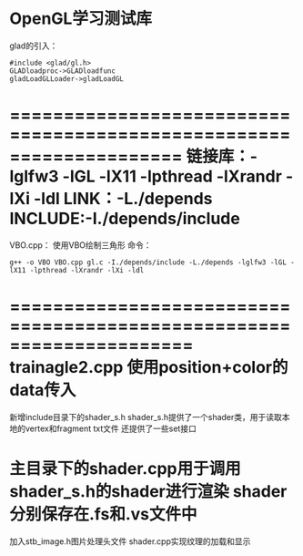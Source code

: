 OpenGL学习测试库
====================================================================
glad的引入：
```
#include <glad/gl.h>
GLADloadproc->GLADloadfunc
gladLoadGLLoader->gladLoadGL
```
====================================================================
链接库：-lglfw3 -lGL -lX11 -lpthread -lXrandr -lXi -ldl
LINK：-L./depends
INCLUDE:-I./depends/include
====================================================================
VBO.cpp：
使用VBO绘制三角形
命令：
```
g++ -o VBO VBO.cpp gl.c -I./depends/include -L./depends -lglfw3 -lGL -lX11 -lpthread -lXrandr -lXi -ldl
```
=====================================================================
trainagle2.cpp
使用position+color的data传入
=====================================================================
新增include目录下的shader_s.h
shader_s.h提供了一个shader类，用于读取本地的vertex和fragment txt文件
还提供了一些set接口

主目录下的shader.cpp用于调用shader_s.h的shader进行渲染
shader分别保存在.fs和.vs文件中
=====================================================================
加入stb_image.h图片处理头文件
shader.cpp实现纹理的加载和显示

